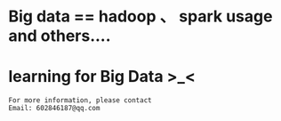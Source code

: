 # Big data == hadoop 、 spark usage and others....
# learning for Big Data  >_<
```
For more information, please contact
Email: 602846187@qq.com
```
